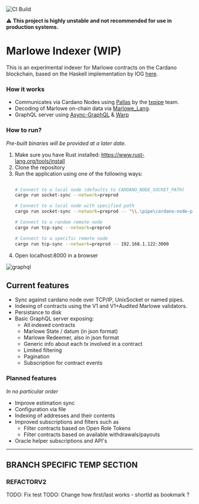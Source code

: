 ![CI Build](https://github.com/olofblomqvist/marlowe-indexer/actions/workflows/rust.yml/badge.svg?branch=main)

⚠️ **This project is highly unstable and not recommended for use in production systems.**

# Marlowe Indexer (WIP)

This is an experimental indexer for Marlowe contracts on the Cardano blockchain, based on the Haskell implementation by IOG [here](https://github.com/input-output-hk/marlowe-cardano/).

### How it works

- Communicates via Cardano Nodes using [Pallas](https://github.com/txpipe/pallas) by the [txpipe](https://github.com/txpipe) team.
- Decoding of Marlowe on-chain data via [Marlowe_Lang](https://github.com/OlofBlomqvist/marlowe_lang).
- GraphQL server using [Async-GraphQL](https://github.com/async-graphql/async-graphql) & [Warp](https://github.com/seanmonstar/warp)

### How to run?

*Pre-built binaries will be provided at a later date.*

1. Make sure you have Rust installed: https://www.rust-lang.org/tools/install
2. Clone the repository
3. Run the application using one of the following ways: 
    ```bash
    
    # Connect to a local node (defaults to CARDANO_NODE_SOCKET_PATH)
    cargo run socket-sync --network=preprod

    # Connect to a local node with specified path
    cargo run socket-sync --network=preprod -- "\\.\pipe\cardano-node-preprod"

    # Connect to a random remote node
    cargo run tcp-sync --network=preprod

    # Connect to a specific remote node
    cargo run tcp-sync --network=preprod -- 192.168.1.122:3000

    ```
4. Open localhost:8000 in a browser

![graphql](https://github.com/OlofBlomqvist/marlowe_indexer/blob/main/graphql.png)

## Current features

- Sync against cardano node over TCP/IP, UnixSocket or named pipes.
- Indexing of contracts using the V1 and V1+Audited Marlowe validators.
- Persistance to disk
- Basic GraphQL server exposing:
    - All indexed contracts
    - Marlowe State / datum (in json format)
    - Marlowe Redeemer, also in json format
    - Generic info about each tx involved in a contract
    - Limited filtering
    - Pagination
    - Subscription for contract events

### Planned features

*In no particular order*

- Improve estimation sync
- Configuration via file
- Indexing of addresses and their contents
- Improved subscriptions and filters such as
  - Filter contracts based on Open Role Tokens
  - Filter contracts based on available withdrawals/payouts
- Oracle helper subscriptions and API's

---

## BRANCH SPECIFIC TEMP SECTION

### REFACTORV2

TODO: Fix test
TODO: Change how first/last works - shortId as bookmark ?